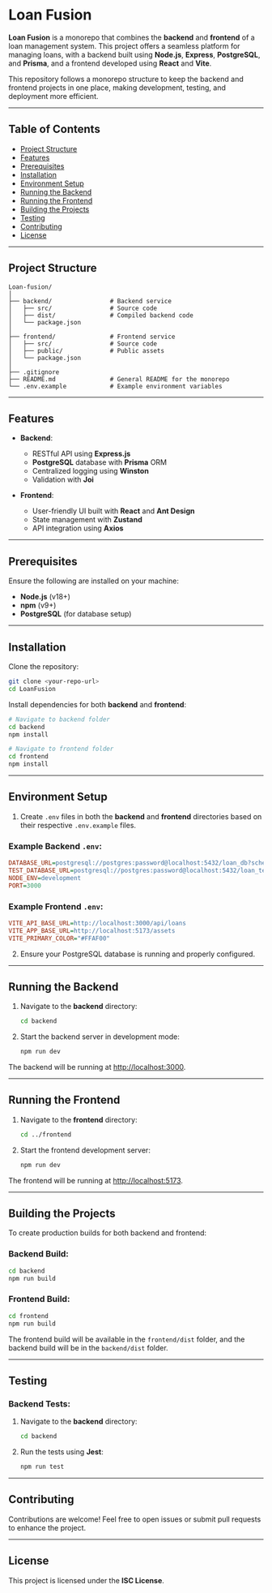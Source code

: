 # Loan Fusion

**Loan Fusion** is a monorepo that combines the **backend** and **frontend** of a loan management system. This project offers a seamless platform for managing loans, with a backend built using **Node.js**, **Express**, **PostgreSQL**, and **Prisma**, and a frontend developed using **React** and **Vite**.

This repository follows a monorepo structure to keep the backend and frontend projects in one place, making development, testing, and deployment more efficient.

---

## **Table of Contents**

- [Project Structure](#project-structure)
- [Features](#features)
- [Prerequisites](#prerequisites)
- [Installation](#installation)
- [Environment Setup](#environment-setup)
- [Running the Backend](#running-the-backend)
- [Running the Frontend](#running-the-frontend)
- [Building the Projects](#building-the-projects)
- [Testing](#testing)
- [Contributing](#contributing)
- [License](#license)

---

## **Project Structure**

```
Loan-fusion/
│
├── backend/                # Backend service
│   ├── src/                # Source code
│   ├── dist/               # Compiled backend code
│   └── package.json
│
├── frontend/               # Frontend service
│   ├── src/                # Source code
│   ├── public/             # Public assets
│   └── package.json
│
├── .gitignore
├── README.md               # General README for the monorepo
└── .env.example            # Example environment variables
```

---

## **Features**

- **Backend**:

  - RESTful API using **Express.js**
  - **PostgreSQL** database with **Prisma** ORM
  - Centralized logging using **Winston**
  - Validation with **Joi**

- **Frontend**:
  - User-friendly UI built with **React** and **Ant Design**
  - State management with **Zustand**
  - API integration using **Axios**

---

## **Prerequisites**

Ensure the following are installed on your machine:

- **Node.js** (v18+)
- **npm** (v9+)
- **PostgreSQL** (for database setup)

---

## **Installation**

Clone the repository:

```bash
git clone <your-repo-url>
cd LoanFusion
```

Install dependencies for both **backend** and **frontend**:

```bash
# Navigate to backend folder
cd backend
npm install

# Navigate to frontend folder
cd frontend
npm install
```

---

## **Environment Setup**

1. Create `.env` files in both the **backend** and **frontend** directories based on their respective `.env.example` files.

### Example Backend `.env`:

```ini
DATABASE_URL=postgresql://postgres:password@localhost:5432/loan_db?schema=public
TEST_DATABASE_URL=postgresql://postgres:password@localhost:5432/loan_test_db?schema=public
NODE_ENV=development
PORT=3000
```

### Example Frontend `.env`:

```ini
VITE_API_BASE_URL=http://localhost:3000/api/loans
VITE_APP_BASE_URL=http://localhost:5173/assets
VITE_PRIMARY_COLOR="#FFAF00"
```

2. Ensure your PostgreSQL database is running and properly configured.

---

## **Running the Backend**

1. Navigate to the **backend** directory:

   ```bash
   cd backend
   ```

2. Start the backend server in development mode:
   ```bash
   npm run dev
   ```

The backend will be running at [http://localhost:3000](http://localhost:3000).

---

## **Running the Frontend**

1. Navigate to the **frontend** directory:

   ```bash
   cd ../frontend
   ```

2. Start the frontend development server:
   ```bash
   npm run dev
   ```

The frontend will be running at [http://localhost:5173](http://localhost:5173).

---

## **Building the Projects**

To create production builds for both backend and frontend:

### Backend Build:

```bash
cd backend
npm run build
```

### Frontend Build:

```bash
cd frontend
npm run build
```

The frontend build will be available in the `frontend/dist` folder, and the backend build will be in the `backend/dist` folder.

---

## **Testing**

### Backend Tests:

1. Navigate to the **backend** directory:

   ```bash
   cd backend
   ```

2. Run the tests using **Jest**:
   ```bash
   npm run test
   ```

---

## **Contributing**

Contributions are welcome! Feel free to open issues or submit pull requests to enhance the project.

---

## **License**

This project is licensed under the **ISC License**.
